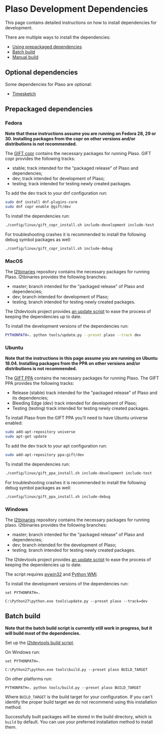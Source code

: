 # Plaso Development Dependencies

This page contains detailed instructions on how to install dependencies for 
development.

There are multiple ways to install the dependencies:

* [Using prepackaged dependencies](Development-Dependencies.md#prepackaged-dependencies)
* [Batch build](Development-Dependencies.md#batch-build)
* [Manual build](Development-Dependencies.md#manual-build)

## Optional dependencies

Some dependencies for Plaso are optional:

* [Timesketch](https://github.com/google/timesketch/blob/master/docs/Installation.md) 

## Prepackaged dependencies

### Fedora

**Note that these instructions assume you are running on Fedora 28, 29 
or 30. Installing packages from the copr on other versions and/or distributions 
is not recommended.**

The [GIFT copr](https://copr.fedorainfracloud.org/groups/g/gift/coprs/) contains
the necessary packages for running Plaso. GIFT copr provides the following 
tracks:

* stable; track intended for the "packaged release" of Plaso and dependencies;
* dev; track intended for development of Plaso;
* testing; track intended for testing newly created packages.

To add the dev track to your dnf configuration run:

```bash
sudo dnf install dnf-plugins-core
sudo dnf copr enable @gift/dev
```

To install the dependencies run:

```bash
./config/linux/gift_copr_install.sh include-development include-test
```

For troubleshooting crashes it is recommended to install the following debug
symbol packages as well:

```bash
./config/linux/gift_copr_install.sh include-debug
```

### MacOS

The [l2tbinaries](https://github.com/log2timeline/l2tbinaries) 
repository contains the necessary packages for running Plaso. l2tbinaries 
provides the following branches:

* master; branch intended for the "packaged release" of Plaso and dependencies;
* dev; branch intended for development of Plaso;
* testing; branch intended for testing newly created packages.

The l2tdevtools project provides 
[an update script](https://github.com/log2timeline/l2tdevtools/wiki/Update-script)
 to ease the process of keeping the dependencies up to date.

To install the development versions of the dependencies run:

```bash
PYTHONPATH=. python tools/update.py --preset plaso --track dev
```

### Ubuntu

**Note that the instructions in this page assume you are running on 
Ubuntu 18.04. Installing packages from the PPA on other versions and/or 
distributions is not recommended.**

The [GIFT PPA](https://launchpad.net/~gift) contains the necessary packages for 
running Plaso. The GIFT PPA provides the following tracks:

* Release (stable) track intended for the "packaged release" of Plaso and 
its dependencies;
* Bleeding Edge (dev) track intended for development of Plaso;
* Testing (testing) track intended for testing newly created packages.

To install Plaso from the GIFT PPA you'll need to have Ubuntu universe enabled:

```bash
sudo add-apt-repository universe
sudo apt-get update
```

To add the dev track to your apt configuration run:

```bash
sudo add-apt-repository ppa:gift/dev
```

To install the dependencies run:

```bash
./config/linux/gift_ppa_install.sh include-development include-test
```

For troubleshooting crashes it is recommended to install the following debug
symbol packages as well:

```bash
./config/linux/gift_ppa_install.sh include-debug
```

### Windows

The [l2tbinaries](https://github.com/log2timeline/l2tbinaries) 
repository contains the necessary packages for running plaso. l2tbinaries
provides the following branches:

* master; branch intended for the "packaged release" of Plaso and dependencies;
* dev; branch intended for the development of Plaso;
* testing; branch intended for testing newly created packages.

The l2tdevtools project provides 
[an update script](https://github.com/log2timeline/l2tdevtools/wiki/Update-script)
 to ease the process of keeping the dependencies up to date.

The script requires [pywin32](https://github.com/mhammond/pywin32/releases) and 
[Python WMI](https://pypi.python.org/pypi/WMI/).

To install the development versions of the dependencies run:

```
set PYTHONPATH=.

C:\Python27\python.exe tools\update.py --preset plaso --track=dev
```

## Batch build

**Note that the batch build script is currently still work in progress, but it 
will build most of the dependencies.**

Set up the [l2tdevtools build script](https://github.com/log2timeline/l2tdevtools/wiki/Build-script).

On Windows run:

```
set PYTHONPATH=.

C:\Python27\python.exe tools\build.py --preset plaso BUILD_TARGET
```

On other platforms run:

```
PYTHONPATH=. python tools/build.py --preset plaso BUILD_TARGET
```

Where `BUILD_TARGET` is the build target for your configuration. If you can't
identify the proper build target we do not recommend using this installation 
method.

Successfully built packages will be stored in the build directory, which is 
`build` by default. You can use your preferred installation method to install them.